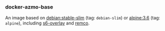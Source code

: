 ### docker-azmo-base

An image based on [debian:stable-slim](https://hub.docker.com/_/debian/) (tag: `debian-slim`) or [alpine:3.6](https://hub.docker.com/_/alpine) (tag: `alpine`), including [s6-overlay](https://github.com/just-containers/s6-overlay) and
[remco](https://github.com/HeavyHorst/remco).
